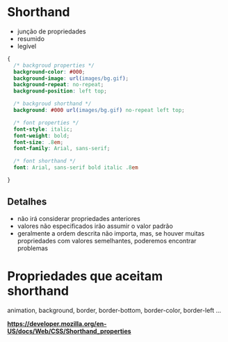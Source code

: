 # Shorthand

- junção de propriedades
- resumido
- legível

```CSS
{
  /* backgroud properties */
  background-color: #000;
  background-image: url(images/bg.gif);
  background-repeat: no-repeat;
  background-position: left top;

  /* backgroud shorthand */
  background: #000 url(images/bg.gif) no-repeat left top;

  /* font properties */
  font-style: italic;
  font-weight: bold;
  font-size: .8em;
  font-family: Arial, sans-serif;

  /* font shorthand */
  font: Arial, sans-serif bold italic .8em

}
```

## Detalhes

- não irá considerar propriedades anteriores
- valores não especificados irão assumir o valor padrão
- geralmente a ordem descrita não importa, mas, se houver muitas propriedades com valores semelhantes, poderemos encontrar problemas

# Propriedades que aceitam shorthand

animation, background, border, border-bottom, border-color, border-left ...

**https://developer.mozilla.org/en-US/docs/Web/CSS/Shorthand_properties**
